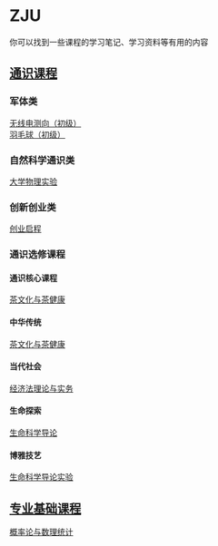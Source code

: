 # ZJU

你可以找到一些课程的学习笔记、学习资料等有用的内容

## [通识课程](./general_courses/index.md)

### 军体类

[无线电测向（初级）](./general_courses/radio_direction_finding.md)<br/>
[羽毛球（初级）](./general_courses/badminton.md)

### 自然科学通识类

[大学物理实验](./general_courses/phy_exp.md)

### 创新创业类

[创业启程](./general_courses/entrepreneurship.md)

### 通识选修课程

#### 通识核心课程

[茶文化与茶健康](./general_courses/tea_culture.md)

#### 中华传统

[茶文化与茶健康](./general_courses/tea_culture.md)

#### 当代社会

[经济法理论与实务](./general_courses/economic_law.md)

#### 生命探索

[生命科学导论](./general_courses/life_science.md)

#### 博雅技艺

[生命科学导论实验](./general_courses/life_science_exp.md)

## [专业基础课程](./basic_courses/index.md)

[概率论与数理统计](./basic_courses/prob_theo_and_math_stat/index.md)